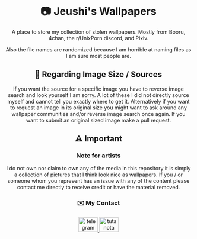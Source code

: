 <h1 align="center"> 📷 Jeushi's Wallpapers </h1>
<p align="center">A place to store my collection of stolen wallpapers. Mostly from Booru, 4chan, the r/UnixPorn discord, and Pixiv. </p>
<p align="center">Also the file names are randomized because I am horrible at naming files as I am sure most people are.
<h2 align="center"> 📣 Regarding Image Size / Sources</h2>
<p align="center"> If you want the source for a specific image you have to reverse image search and look yourself I am sorry. A lot of these I did not directly source myself and cannot tell you exactly where to get it. Alternatively if you want to request an image in its original size you might want to ask around any wallpaper communities and/or reverse image search once again. If you want to submit an original sized image make a pull request.</p>
<h2 align="center"> ⚠️ Important </h2>
<h3 align="center">Note for artists</h3>
<p align="center">I do not own nor claim to own any of the media in this repository it is simply a collection of pictures that I think look nice as wallpapers. If you / or someone whom you represent has an issue with any of the content please contact me directly to receive credit or have the material removed.</p>
<h3 align="center">✉️ My Contact</h3>

###

<div align="center">
  <a href="https://t.me/foreverinparadise" target="_blank">
    <img src="https://raw.githubusercontent.com/maurodesouza/profile-readme-generator/master/src/assets/icons/social/telegram/default.svg" width="52" height="40" alt="telegram logo"  />
  </a>
  <a href="mailto:jeushi@tutanota.com" target="_blank">
    <img src="https://raw.githubusercontent.com/maurodesouza/profile-readme-generator/master/src/assets/icons/social/tutanota/default.svg" width="52" height="40" alt="tutanota logo"  />
  </a>
</div>
